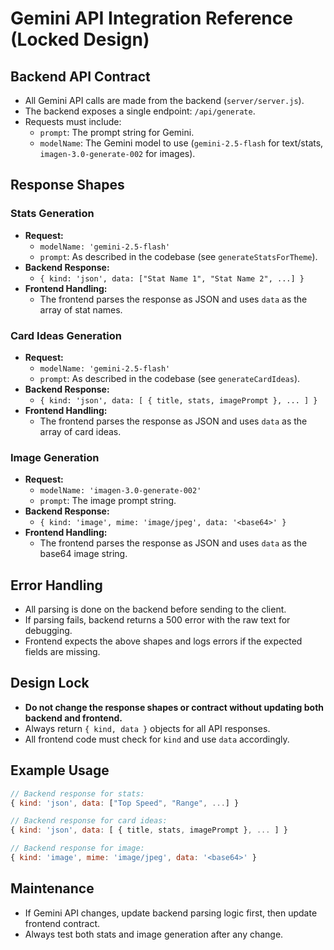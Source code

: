 
# Gemini API Integration Reference (Locked Design)

## Backend API Contract

- All Gemini API calls are made from the backend (`server/server.js`).
- The backend exposes a single endpoint: `/api/generate`.
- Requests must include:
    - `prompt`: The prompt string for Gemini.
    - `modelName`: The Gemini model to use (`gemini-2.5-flash` for text/stats, `imagen-3.0-generate-002` for images).

## Response Shapes

### Stats Generation
- **Request:**
    - `modelName: 'gemini-2.5-flash'`
    - `prompt`: As described in the codebase (see `generateStatsForTheme`).
- **Backend Response:**
    - `{ kind: 'json', data: ["Stat Name 1", "Stat Name 2", ...] }`
- **Frontend Handling:**
    - The frontend parses the response as JSON and uses `data` as the array of stat names.

### Card Ideas Generation
- **Request:**
    - `modelName: 'gemini-2.5-flash'`
    - `prompt`: As described in the codebase (see `generateCardIdeas`).
- **Backend Response:**
    - `{ kind: 'json', data: [ { title, stats, imagePrompt }, ... ] }`
- **Frontend Handling:**
    - The frontend parses the response as JSON and uses `data` as the array of card ideas.

### Image Generation
- **Request:**
    - `modelName: 'imagen-3.0-generate-002'`
    - `prompt`: The image prompt string.
- **Backend Response:**
    - `{ kind: 'image', mime: 'image/jpeg', data: '<base64>' }`
- **Frontend Handling:**
    - The frontend parses the response as JSON and uses `data` as the base64 image string.

## Error Handling
- All parsing is done on the backend before sending to the client.
- If parsing fails, backend returns a 500 error with the raw text for debugging.
- Frontend expects the above shapes and logs errors if the expected fields are missing.

## Design Lock
- **Do not change the response shapes or contract without updating both backend and frontend.**
- Always return `{ kind, data }` objects for all API responses.
- All frontend code must check for `kind` and use `data` accordingly.

## Example Usage

```js
// Backend response for stats:
{ kind: 'json', data: ["Top Speed", "Range", ...] }

// Backend response for card ideas:
{ kind: 'json', data: [ { title, stats, imagePrompt }, ... ] }

// Backend response for image:
{ kind: 'image', mime: 'image/jpeg', data: '<base64>' }
```

## Maintenance
- If Gemini API changes, update backend parsing logic first, then update frontend contract.
- Always test both stats and image generation after any change.